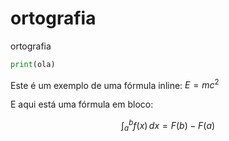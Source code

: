 # ortografia
ortografia
```python
print(ola)
```
Este é um exemplo de uma fórmula inline: $E = mc^2$

E aqui está uma fórmula em bloco:

$$\int_{a}^{b} f(x) \, dx = F(b) - F(a)$$
